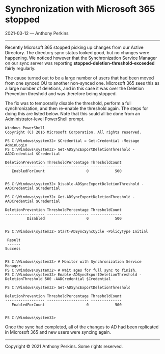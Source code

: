# Synchronization with Microsoft 365 stopped
2021-03-12 — Anthony Perkins

---

Recently Microsoft 365 stopped picking up changes from our Active
Directory. The directory sync status looked good, but no changes were
happening. We noticed however that the Synchronization Service Manager
on our sync server was reporting **stopped-deletion-threshold-exceeded**
fairly regularly.

The cause turned out to be a large number of users that had been moved
from one synced OU to another non-synced one. Microsoft 365 sees this as
a large number of deletions, and in this case it was over the Deletion
Prevention threshold and was therefore being stopped.

The fix was to temporarily disable the threshold, perform a full
synchronization, and then re-enable the threshold again. The steps for
doing this are listed below. Note that this sould all be done from an
Administrator-level PowerShell prompt.

```
Windows PowerShell
Copyright (C) 2016 Microsoft Corporation. All rights reserved.

PS C:\Windows\system32> $Credential = Get-Credential -Message AdminLogin
PS C:\Windows\system32> Get-ADSyncExportDeletionThreshold -AADCredential $Credential

DeletionPrevention ThresholdPercentage ThresholdCount
------------------ ------------------- --------------
   EnabledForCount                   0            500


PS C:\Windows\system32> Disable-ADSyncExportDeletionThreshold -AADCredential $Credential

PS C:\Windows\system32> Get-ADSyncExportDeletionThreshold -AADCredential $Credential

DeletionPrevention ThresholdPercentage ThresholdCount
------------------ ------------------- --------------
          Disabled                   0            500


PS C:\Windows\system32> Start-ADSyncSyncCycle -PolicyType Initial

 Result
 ------
Success


PS C:\Windows\system32> # Monitor with Synchronization Service Manager.
PS C:\Windows\system32> # Wait ages for full sync to finish.
PS C:\Windows\system32> Enable-ADSyncExportDeletionThreshold -DeletionThreshold 500 -AADCredential $Credential

PS C:\Windows\system32> Get-ADSyncExportDeletionThreshold

DeletionPrevention ThresholdPercentage ThresholdCount
------------------ ------------------- --------------
   EnabledForCount                   0            500


PS C:\Windows\system32>
```

Once the sync had completed, all of the changes to AD had been
replicated in Microsoft 365 and new users were syncing again.

---

Copyright © 2021 Anthony Perkins. Some rights reserved.

